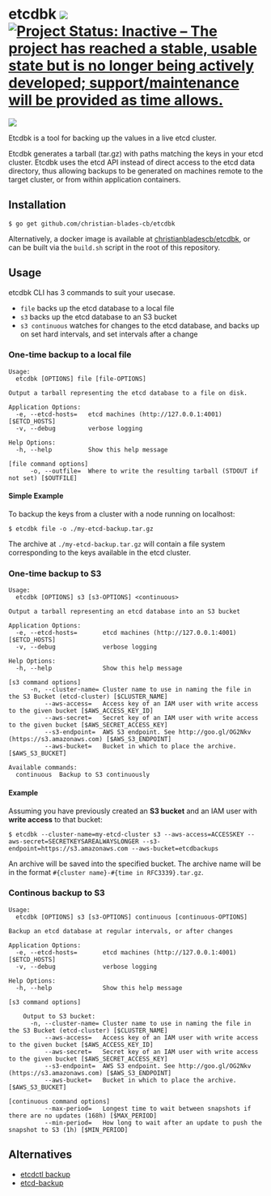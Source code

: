 # etcdbk [![](https://badge.imagelayers.io/christianbladescb/etcdbk:latest.svg)](https://imagelayers.io/?images=christianbladescb/etcdbk:latest 'Get your own badge on imagelayers.io') [![Project Status: Inactive – The project has reached a stable, usable state but is no longer being actively developed; support/maintenance will be provided as time allows.](http://www.repostatus.org/badges/latest/inactive.svg)](http://www.repostatus.org/#inactive)


[![](http://dockeri.co/image/christianbladescb/etcdbk)](https://registry.hub.docker.com/u/christianbladescb/etcdbk)

Etcdbk is a tool for backing up the values in a live etcd cluster. 

Etcdbk generates a tarball (tar.gz) with paths matching the keys in your etcd cluster. Etcdbk uses the etcd API instead of direct access to the etcd data directory, thus allowing backups to be generated on machines remote to the target cluster, or from within application containers.

## Installation

```shell
$ go get github.com/christian-blades-cb/etcdbk
```

Alternatively, a docker image is available at [christianbladescb/etcdbk](https://registry.hub.docker.com/u/christianbladescb/etcdbk/), or can be built via the `build.sh` script in the root of this repository.

## Usage

etcdbk CLI has 3 commands to suit your usecase.

* `file` backs up the etcd database to a local file
* `s3` backs up the etcd database to an S3 bucket
* `s3 continuous` watches for changes to the etcd database, and backs up on set hard intervals, and set intervals after a change

### One-time backup to a local file

```
Usage:
  etcdbk [OPTIONS] file [file-OPTIONS]

Output a tarball representing the etcd database to a file on disk.

Application Options:
  -e, --etcd-hosts=   etcd machines (http://127.0.0.1:4001) [$ETCD_HOSTS]
  -v, --debug         verbose logging

Help Options:
  -h, --help          Show this help message

[file command options]
      -o, --outfile=  Where to write the resulting tarball (STDOUT if not set) [$OUTFILE]
```

#### Simple Example 

To backup the keys from a cluster with a node running on localhost:

```shell
$ etcdbk file -o ./my-etcd-backup.tar.gz
```

The archive at `./my-etcd-backup.tar.gz` will contain a file system corresponding to the keys available in the etcd cluster.

### One-time backup to S3

```
Usage:
  etcdbk [OPTIONS] s3 [s3-OPTIONS] <continuous>

Output a tarball representing an etcd database into an S3 bucket

Application Options:
  -e, --etcd-hosts=       etcd machines (http://127.0.0.1:4001) [$ETCD_HOSTS]
  -v, --debug             verbose logging

Help Options:
  -h, --help              Show this help message

[s3 command options]
      -n, --cluster-name= Cluster name to use in naming the file in the S3 Bucket (etcd-cluster) [$CLUSTER_NAME]
          --aws-access=   Access key of an IAM user with write access to the given bucket [$AWS_ACCESS_KEY_ID]
          --aws-secret=   Secret key of an IAM user with write access to the given bucket [$AWS_SECRET_ACCESS_KEY]
          --s3-endpoint=  AWS S3 endpoint. See http://goo.gl/OG2Nkv (https://s3.amazonaws.com) [$AWS_S3_ENDPOINT]
          --aws-bucket=   Bucket in which to place the archive. [$AWS_S3_BUCKET]

Available commands:
  continuous  Backup to S3 continuously
```

#### Example ####

Assuming you have previously created an **S3 bucket** and an IAM user with **write access** to that bucket:

```shell
$ etcdbk --cluster-name=my-etcd-cluster s3 --aws-access=ACCESSKEY --aws-secret=SECRETKEYSAREALWAYSLONGER --s3-endpoint=https://s3.amazonaws.com --aws-bucket=etcdbackups
```

An archive will be saved into the specified bucket. The archive name will be in the format `#{cluster name}-#{time in RFC3339}.tar.gz`.

### Continous backup to S3

```
Usage:
  etcdbk [OPTIONS] s3 [s3-OPTIONS] continuous [continuous-OPTIONS]

Backup an etcd database at regular intervals, or after changes

Application Options:
  -e, --etcd-hosts=       etcd machines (http://127.0.0.1:4001) [$ETCD_HOSTS]
  -v, --debug             verbose logging

Help Options:
  -h, --help              Show this help message

[s3 command options]

    Output to S3 bucket:
      -n, --cluster-name= Cluster name to use in naming the file in the S3 Bucket (etcd-cluster) [$CLUSTER_NAME]
          --aws-access=   Access key of an IAM user with write access to the given bucket [$AWS_ACCESS_KEY_ID]
          --aws-secret=   Secret key of an IAM user with write access to the given bucket [$AWS_SECRET_ACCESS_KEY]
          --s3-endpoint=  AWS S3 endpoint. See http://goo.gl/OG2Nkv (https://s3.amazonaws.com) [$AWS_S3_ENDPOINT]
          --aws-bucket=   Bucket in which to place the archive. [$AWS_S3_BUCKET]

[continuous command options]
          --max-period=   Longest time to wait between snapshots if there are no updates (168h) [$MAX_PERIOD]
          --min-period=   How long to wait after an update to push the snapshot to S3 (1h) [$MIN_PERIOD]
```

## Alternatives

* [etcdctl backup](https://github.com/coreos/etcd/blob/master/Documentation/admin_guide.md)
* [etcd-backup](https://github.com/fanhattan/etcd-backup)

